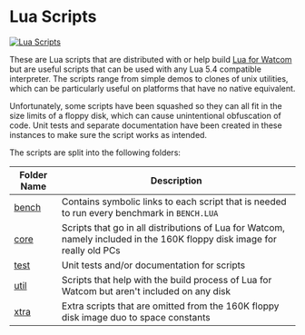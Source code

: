 # Lua Scripts

[![Lua Scripts](https://github.com/Lethja/lua-scripts/actions/workflows/LuaScripts.yml/badge.svg)](https://github.com/Lethja/lua-scripts/actions/workflows/LuaScripts.yml)

These are Lua scripts that are distributed with or help build 
[Lua for Watcom](https://github.com/Lethja/lua-watcom) 
but are useful scripts that can be used with any Lua 5.4 compatible interpreter.
The scripts range from simple demos to clones of unix utilities,
which can be particularly useful on platforms that have no native equivalent.

Unfortunately, some scripts have been squashed
so they can all fit in the size limits of a floppy disk, 
which can cause unintentional obfuscation of code.
Unit tests and separate documentation have been created 
in these instances to make sure the script works as intended.

The scripts are split into the following folders:

| Folder Name      | Description                                                                                                              |
|------------------|--------------------------------------------------------------------------------------------------------------------------|
| [bench](./bench) | Contains symbolic links to each script that is needed to run every benchmark in `BENCH.LUA`                              |
| [core](./core)   | Scripts that go in all distributions of Lua for Watcom, namely included in the 160K floppy disk image for really old PCs |
| [test](./test)   | Unit tests and/or documentation for scripts                                                                              |
| [util](./util)   | Scripts that help with the build process of Lua for Watcom but aren't included on any disk                               | 
| [xtra](./xtra)   | Extra scripts that are omitted from the 160K floppy disk image duo to space constants                                    |
